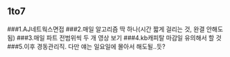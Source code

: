 ## 1to7

###1.AJ네트웍스면접
###2.매일 알고리즘 딱 하나(시간 짧게 걸리는 것, 완결 안해도됨)
###3.매일 파트 전범위씩 두 개 영상 보기
###4.kb캐피탈 마감일 유의해서 할 것
###5.이후 경동관리직. 다만 얘는 일요일에 몰아서 해도될..듯?